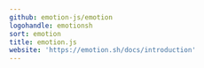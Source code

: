 ```yaml
---
github: emotion-js/emotion
logohandle: emotionsh
sort: emotion
title: emotion.js
website: 'https://emotion.sh/docs/introduction'
---
```

